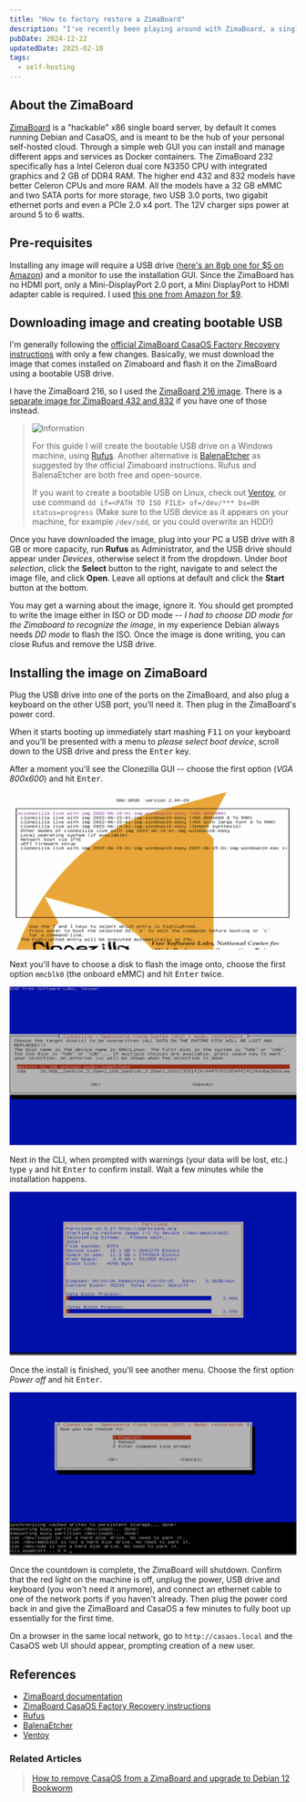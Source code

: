 ```yaml
---
title: "How to factory restore a ZimaBoard"
description: "I've recently been playing around with ZimaBoard, a single board server running Debian and CasaOS. It's a cool little machine, but I accidentally broke something and had to factory reset. It's not a simple option in a some settings menu, the process involves flashing an image on the ZimaBoard, so I wrote down the steps I took."
pubDate: 2024-12-22
updatedDate: 2025-02-10
tags:
  - self-hosting
---
```


## About the ZimaBoard

<a href="https://www.zimaspace.com/products/single-board-server" target="_blank" data-umami-event="factory-restore-zimaboard-sbc-site">ZimaBoard</a> is a "hackable" x86 single board server, by default it comes running Debian and CasaOS, and is meant to be the hub of your personal self-hosted cloud. Through a simple web GUI you can install and manage different apps and services as Docker containers. The ZimaBoard 232 specifically has a Intel Celeron dual core N3350 CPU with integrated graphics and 2 GB of DDR4 RAM. The higher end 432 and 832 models have better Celeron CPUs and more RAM. All the models have a 32 GB eMMC and two SATA ports for more storage, two USB 3.0 ports, two gigabit ethernet ports and even a PCIe 2.0 x4 port. The 12V charger sips power at around 5 to 6 watts.

## Pre-requisites

Installing any image will require a USB drive (<a href="https://www.amazon.com/SamData-Swivel-Storage-Indicator-8GB-1Pack/dp/B08CRMBD93" target="_blank" data-umami-event="factory-restore-zimaboard-usb8gb-amazon">here's an 8gb one for $5 on Amazon</a>) and a monitor to use the installation GUI. Since the ZimaBoard has no HDMI port, only a Mini-DisplayPort 2.0 port, a Mini DisplayPort to HDMI adapter cable is required. I used <a href="https://www.amazon.com/dp/B0757JWW81" target="_blank" data-umami-event="factory-restore-zimaboard-minidisplayport-amazon">this one from Amazon for $9</a>.

## Downloading image and creating bootable USB

I'm generally following the <a href="https://www.zimaspace.com/docs/faq/Restore-factory-settings" target="_blank" data-umami-event="factory-restore-zimaboard-faq">official ZimaBoard CasaOS Factory Recovery instructions</a> with only a few changes. Basically, we must download the image that comes installed on Zimaboard and flash it on the ZimaBoard using a bootable USB drive.

I have the ZimaBoard 216, so I used the <a href="https://drive.google.com/file/d/1PFw1JXoimwUvOX9kgkmOSUM0evi_GGxv/view" target="_blank" data-umami-event="factory-restore-zimaboard-216-image">ZimaBoard 216 image</a>. There is a <a href="https://drive.google.com/file/d/1b-k7d1LzPHNUtem-hOrHB5dDt0_AC6mK/view" target="_blank" data-umami-event="factory-restore-zimaboard-432-832-image">separate image for ZimaBoard 432 and 832</a> if you have one of those instead.

> <img src="/assets/info.svg" class="info" loading="lazy" decoding="async" alt="Information">
>
> For this guide I will create the bootable USB drive on a Windows machine, using <a href="https://rufus.ie" target="_blank" umami-data-event="factory-restore-zimaboard-rufus">Rufus</a>. Another alternative is <a href="https://etcher.balena.io" target="_blank" umami-data-event="factory-restore-zimaboard-balenaetcher">BalenaEtcher</a> as suggested by the official Zimaboard instructions. Rufus and BalenaEtcher are both free and open-source.
>
> If you want to create a bootable USB on Linux, check out <a href="https://ventoy.net" target="_blank" umami-data-event="factory-restore-zimaboard-ventoy">Ventoy</a>, or use command `dd if=<PATH TO ISO FILE> of=/dev/*** bs=8M status=progress` (Make sure to the USB device as it appears on your machine, for example `/dev/sdd`, or you could overwrite an HDD!)

Once you have downloaded the image, plug into your PC a USB drive with 8 GB or more capacity, run **Rufus** as Administrator, and the USB drive should appear under _Devices_, otherwise select it from the dropdown. Under _boot selection_, click the **Select** button to the right, navigate to and select the image file, and click **Open**. Leave all options at default and click the **Start** button at the bottom.

You may get a warning about the image, ignore it. You should get prompted to write the image either in ISO or DD mode -- _I had to choose DD mode for the Zimaboard to recognize the image_, in my experience Debian always needs _DD mode_ to flash the ISO. Once the image is done writing, you can close Rufus and remove the USB drive.

## Installing the image on ZimaBoard

Plug the USB drive into one of the ports on the ZimaBoard, and also plug a keyboard on the other USB port, you'll need it. Then plug in the ZimaBoard's power cord.

When it starts booting up immediately start mashing <kbd>F11</kbd> on your keyboard and you'll be presented with a menu to _please select boot device_, scroll down to the USB drive and press the <kbd>Enter</kbd> key.

After a moment you'll see the Clonezilla GUI -- choose the first option (_VGA 800x600_) and hit <kbd>Enter</kbd>.

![Clonezilla interface.](../../img/blog/zimaboard1.webp 'Clonezilla interface')

Next you'll have to choose a disk to flash the image onto, choose the first option `mmcblk0` (the onboard eMMC) and hit <kbd>Enter</kbd> twice.

![Choosing media to install image.](../../img/blog/zimaboard2.webp 'Choosing media to install image')

Next in the CLI, when prompted with warnings (your data will be lost, etc.) type `y` and hit <kbd>Enter</kbd> to confirm install. Wait a few minutes while the installation happens.

![Image installation in progress.](../../img/blog/zimaboard3.webp 'Image installation in progress')

Once the install is finished, you'll see another menu. Choose the first option _Power off_ and hit <kbd>Enter</kbd>.

![Image finished installing.](../../img/blog/zimaboard4.webp 'Image finished installing')

Once the countdown is complete, the ZimaBoard will shutdown. Confirm that the red light on the machine is off, unplug the power, USB drive and keyboard (you won't need it anymore), and connect an ethernet cable to one of the network ports if you haven't already. Then plug the power cord back in and give the ZimaBoard and CasaOS a few minutes to fully boot up essentially for the first time.

On a browser in the same local network, go to `http://casaos.local` and the CasaOS web UI should appear, prompting creation of a new user.

## References

- <a href="https://www.zimaspace.com/docs" target="_blank" umami-data-event="factory-restore-zimaboard-docs">ZimaBoard documentation</a>
- <a href="https://www.zimaspace.com/docs/faq/Restore-factory-settings" target="_blank" umami-data-event="factory-restore-zimaboard-faq">ZimaBoard CasaOS Factory Recovery instructions</a>
- <a href="https://rufus.ie" target="_blank" umami-data-event="factory-restore-zimaboard-rufus">Rufus</a>
- <a href="https://etcher.balena.io" target="_blank" umami-data-event="factory-restore-zimaboard-balenaetcher">BalenaEtcher</a>
- <a href="https://ventoy.net" target="_blank" umami-data-event="factory-restore-zimaboard-ventoy">Ventoy</a>

### Related Articles

> <a href="/blog/remove-casaos-zimaboard-upgrade-debian-12/" umami-data-event="factory-restore-zimaboard-related-remove-casaos">How to remove CasaOS from a ZimaBoard and upgrade to Debian 12 Bookworm</a>